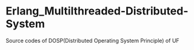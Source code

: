 # Erlang_Multilthreaded-Distributed-System
Source codes of DOSP(Distributed Operating System Principle) of UF

